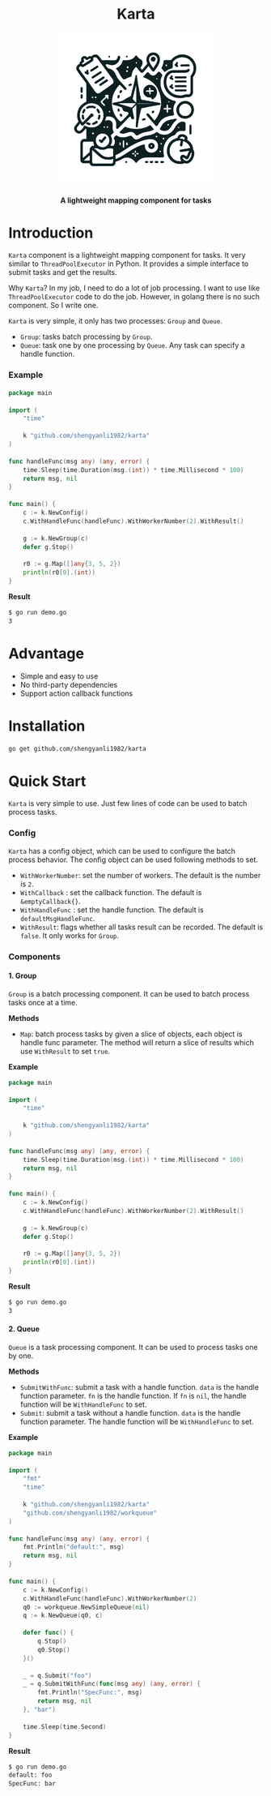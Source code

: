 <div align="center">
	<h1>Karta</h1>
	<img src="assets/logo.png" alt="logo" width="300px">
	<h4>A lightweight mapping component for tasks</h4>
</div>

# Introduction

`Karta` component is a lightweight mapping component for tasks. It very similar to `ThreadPoolExecutor` in Python. It provides a simple interface to submit tasks and get the results.

Why `Karta`? In my job, I need to do a lot of job processing. I want to use like `ThreadPoolExecutor` code to do the job. However, in golang there is no such component. So I write one.

`Karta` is very simple, it only has two processes: `Group` and `Queue`.

-   `Group`: tasks batch processing by `Group`.
-   `Queue`: task one by one processing by `Queue`. Any task can specify a handle function.

### Example

```go
package main

import (
	"time"

	k "github.com/shengyanli1982/karta"
)

func handleFunc(msg any) (any, error) {
	time.Sleep(time.Duration(msg.(int)) * time.Millisecond * 100)
	return msg, nil
}

func main() {
	c := k.NewConfig()
	c.WithHandleFunc(handleFunc).WithWorkerNumber(2).WithResult()

	g := k.NewGroup(c)
	defer g.Stop()

	r0 := g.Map([]any{3, 5, 2})
	println(r0[0].(int))
}
```

**Result**

```bash
$ go run demo.go
3
```

# Advantage

-   Simple and easy to use
-   No third-party dependencies
-   Support action callback functions

# Installation

```bash
go get github.com/shengyanli1982/karta
```

# Quick Start

`Karta` is very simple to use. Just few lines of code can be used to batch process tasks.

### Config

`Karta` has a config object, which can be used to configure the batch process behavior. The config object can be used following methods to set.

-   `WithWorkerNumber`: set the number of workers. The default is the number is `2`.
-   `WithCallback` : set the callback function. The default is `&emptyCallback{}`.
-   `WithHandleFunc` : set the handle function. The default is `defaultMsgHandleFunc`.
-   `WithResult`: flags whether all tasks result can be recorded. The default is `false`. It only works for `Group`.

### Components

#### 1. Group

`Group` is a batch processing component. It can be used to batch process tasks once at a time.

**Methods**

-   `Map`: batch process tasks by given a slice of objects, each object is handle func parameter. The method will return a slice of results which use `WithResult` to set `true`.

**Example**

```go
package main

import (
	"time"

	k "github.com/shengyanli1982/karta"
)

func handleFunc(msg any) (any, error) {
	time.Sleep(time.Duration(msg.(int)) * time.Millisecond * 100)
	return msg, nil
}

func main() {
	c := k.NewConfig()
	c.WithHandleFunc(handleFunc).WithWorkerNumber(2).WithResult()

	g := k.NewGroup(c)
	defer g.Stop()

	r0 := g.Map([]any{3, 5, 2})
	println(r0[0].(int))
}
```

**Result**

```bash
$ go run demo.go
3
```

#### 2. Queue

`Queue` is a task processing component. It can be used to process tasks one by one.

**Methods**

-   `SubmitWithFunc`: submit a task with a handle function. `data` is the handle function parameter. `fn` is the handle function. If `fn` is `nil`, the handle function will be `WithHandleFunc` to set.
-   `Submit`: submit a task without a handle function. `data` is the handle function parameter. The handle function will be `WithHandleFunc` to set.

**Example**

```go
package main

import (
	"fmt"
	"time"

	k "github.com/shengyanli1982/karta"
	"github.com/shengyanli1982/workqueue"
)

func handleFunc(msg any) (any, error) {
	fmt.Println("default:", msg)
	return msg, nil
}

func main() {
	c := k.NewConfig()
	c.WithHandleFunc(handleFunc).WithWorkerNumber(2)
	q0 := workqueue.NewSimpleQueue(nil)
	q := k.NewQueue(q0, c)

	defer func() {
		q.Stop()
		q0.Stop()
	}()

	_ = q.Submit("foo")
	_ = q.SubmitWithFunc(func(msg any) (any, error) {
		fmt.Println("SpecFunc:", msg)
		return msg, nil
	}, "bar")

	time.Sleep(time.Second)
}
```

**Result**

```bash
$ go run demo.go
default: foo
SpecFunc: bar
```
